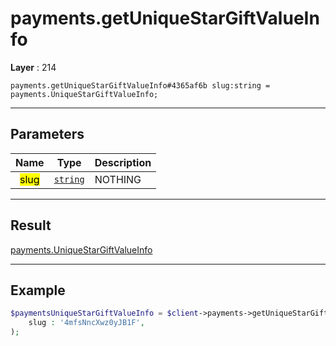 # payments.getUniqueStarGiftValueInfo

**Layer** : 214

```tl
payments.getUniqueStarGiftValueInfo#4365af6b slug:string = payments.UniqueStarGiftValueInfo;
```

---

## Parameters

| Name | Type | Description |
| :---: | :---: | :--- |
| <mark>slug</mark> | [`string`](type/string) | NOTHING |

---

## Result

[payments.UniqueStarGiftValueInfo](type/payments.UniqueStarGiftValueInfo)

---

## Example

```php
$paymentsUniqueStarGiftValueInfo = $client->payments->getUniqueStarGiftValueInfo(
	slug : '4mfsNncXwz0yJB1F',
);
```